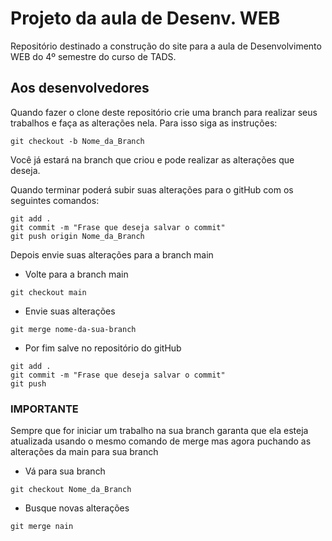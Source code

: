 # Projeto da aula de Desenv. WEB

Repositório destinado a construção do site para a aula de Desenvolvimento WEB do 4º semestre do curso de TADS.

## Aos desenvolvedores
Quando fazer o clone deste repositório crie uma branch para realizar seus trabalhos e faça as alterações nela. Para isso siga as instruções:

```
git checkout -b Nome_da_Branch
```
Você já estará na branch que criou e pode realizar as alterações que deseja.

Quando terminar poderá subir suas alterações para o gitHub com os seguintes comandos:

```
git add .
git commit -m "Frase que deseja salvar o commit"
git push origin Nome_da_Branch
```
Depois envie suas alterações para a branch main
- Volte para a branch main
```
git checkout main
```
- Envie suas alterações
```
git merge nome-da-sua-branch
```
- Por fim salve no repositório do gitHub
```
git add .
git commit -m "Frase que deseja salvar o commit"
git push
```
### IMPORTANTE
Sempre que for iniciar um trabalho na sua branch garanta que ela esteja atualizada usando o mesmo comando de merge mas agora puchando as alterações da main para sua branch
- Vá para sua branch
```
git checkout Nome_da_Branch
```
- Busque novas alterações
```
git merge nain
```